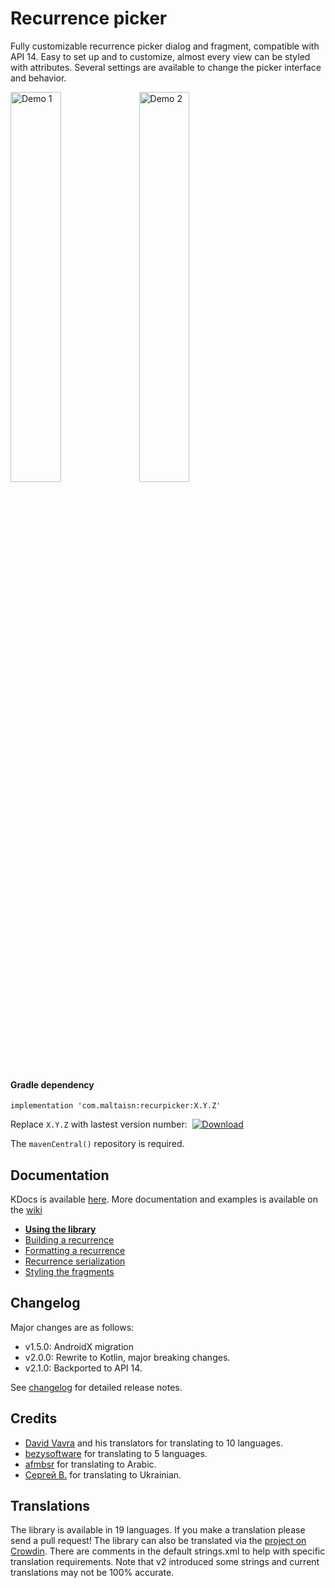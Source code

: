 # Recurrence picker
Fully customizable recurrence picker dialog and fragment, compatible with API 14.
Easy to set up and to customize, almost every view can be styled with attributes. 
Several settings are available to change the picker interface and behavior.

<img src="screenshots/demo1.gif" width="40%" alt="Demo 1"/>  <img src="screenshots/demo2.gif" width="40%" alt="Demo 2"/>

#### Gradle dependency
`implementation 'com.maltaisn:recurpicker:X.Y.Z'`

Replace `X.Y.Z` with lastest version number:&nbsp; [![Download](https://img.shields.io/maven-central/v/com.maltaisn/recurpicker)](https://search.maven.org/artifact/com.maltaisn/recurpicker)

The `mavenCentral()` repository is required.

## Documentation
KDocs is available [here](https://maltaisn.github.io/recurpickerlib).
More documentation and examples is available on the [wiki](https://github.com/maltaisn/recurpickerlib/wiki)
- [**Using the library**](https://github.com/maltaisn/recurpickerlib/wiki/Using-the-library)
- [Building a recurrence](https://github.com/maltaisn/recurpickerlib/wiki/Building-a-recurrence)
- [Formatting a recurrence](https://github.com/maltaisn/recurpickerlib/wiki/Formatting-a-recurrence)
- [Recurrence serialization](https://github.com/maltaisn/recurpickerlib/wiki/Recurrence-serialization)
- [Styling the fragments](https://github.com/maltaisn/recurpickerlib/wiki/Styling-the-fragments)

## Changelog
Major changes are as follows:
- v1.5.0: AndroidX migration
- v2.0.0: Rewrite to Kotlin, major breaking changes.
- v2.1.0: Backported to API 14.

See [changelog](CHANGELOG.md) for detailed release notes.

## Credits
- [David Vavra](https://github.com/davidvavra) and his translators for translating to 10 languages.
- [bezysoftware](https://github.com/bezysoftware) for translating to 5 languages.
- [afmbsr](https://github.com/afmbsr) for translating to Arabic.
- [Сергей В.](https://crowdin.com/profile/serhii_ka) for translating to Ukrainian.

## Translations
The library is available in 19 languages. If you make a translation please send a pull request!
The library can also be translated via the [project on Crowdin](https://crowdin.com/project/recurpickerlib).
There are comments in the default strings.xml to help with specific translation requirements.
Note that v2 introduced some strings and current translations may not be 100% accurate.
